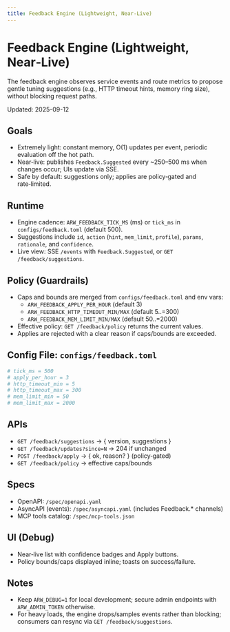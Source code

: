 ```yaml
---
title: Feedback Engine (Lightweight, Near‑Live)
---
```


# Feedback Engine (Lightweight, Near‑Live)

The feedback engine observes service events and route metrics to propose gentle tuning suggestions (e.g., HTTP timeout hints, memory ring size), without blocking request paths.

Updated: 2025-09-12

## Goals
- Extremely light: constant memory, O(1) updates per event, periodic evaluation off the hot path.
- Near‑live: publishes `Feedback.Suggested` every ~250–500 ms when changes occur; UIs update via SSE.
- Safe by default: suggestions only; applies are policy‑gated and rate‑limited.

## Runtime
- Engine cadence: `ARW_FEEDBACK_TICK_MS` (ms) or `tick_ms` in `configs/feedback.toml` (default 500).
- Suggestions include `id`, `action` (`hint`, `mem_limit`, `profile`), `params`, `rationale`, and `confidence`.
- Live view: SSE `/events` with `Feedback.Suggested`, or `GET /feedback/suggestions`.

## Policy (Guardrails)
- Caps and bounds are merged from `configs/feedback.toml` and env vars:
  - `ARW_FEEDBACK_APPLY_PER_HOUR` (default 3)
  - `ARW_FEEDBACK_HTTP_TIMEOUT_MIN/MAX` (default 5..=300)
  - `ARW_FEEDBACK_MEM_LIMIT_MIN/MAX` (default 50..=2000)
- Effective policy: `GET /feedback/policy` returns the current values.
- Applies are rejected with a clear reason if caps/bounds are exceeded.

## Config File: `configs/feedback.toml`
```toml
# tick_ms = 500
# apply_per_hour = 3
# http_timeout_min = 5
# http_timeout_max = 300
# mem_limit_min = 50
# mem_limit_max = 2000
```

## APIs
- `GET /feedback/suggestions` → { version, suggestions }
- `GET /feedback/updates?since=N` → 204 if unchanged
- `POST /feedback/apply` → { ok, reason? } (policy‑gated)
- `GET /feedback/policy` → effective caps/bounds

## Specs
- OpenAPI: `/spec/openapi.yaml`
- AsyncAPI (events): `/spec/asyncapi.yaml` (includes Feedback.* channels)
- MCP tools catalog: `/spec/mcp-tools.json`

## UI (Debug)
- Near‑live list with confidence badges and Apply buttons.
- Policy bounds/caps displayed inline; toasts on success/failure.

## Notes
- Keep `ARW_DEBUG=1` for local development; secure admin endpoints with `ARW_ADMIN_TOKEN` otherwise.
- For heavy loads, the engine drops/samples events rather than blocking; consumers can resync via `GET /feedback/suggestions`.
